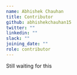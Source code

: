 ```yaml
---
name: Abhishek Chauhan
title: Contributor
github: abhishekchauhan15
twitter: ""
linkedin: ""
slack: ""
joining_date: ""
role: contributor
---
```


Still waiting for this
